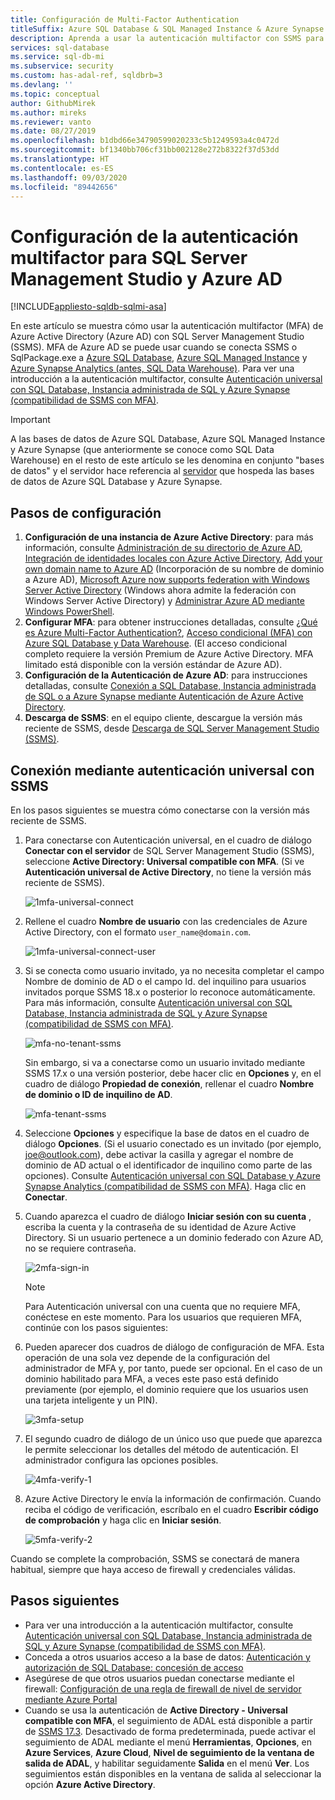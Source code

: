 ```yaml
---
title: Configuración de Multi-Factor Authentication
titleSuffix: Azure SQL Database & SQL Managed Instance & Azure Synapse Analytics
description: Aprenda a usar la autenticación multifactor con SSMS para Azure SQL Database, Azure SQL Managed Instance y Azure Synapse Analytics.
services: sql-database
ms.service: sql-db-mi
ms.subservice: security
ms.custom: has-adal-ref, sqldbrb=3
ms.devlang: ''
ms.topic: conceptual
author: GithubMirek
ms.author: mireks
ms.reviewer: vanto
ms.date: 08/27/2019
ms.openlocfilehash: b1dbd66e34790599020233c5b1249593a4c0472d
ms.sourcegitcommit: bf1340bb706cf31bb002128e272b8322f37d53dd
ms.translationtype: HT
ms.contentlocale: es-ES
ms.lasthandoff: 09/03/2020
ms.locfileid: "89442656"
---
```

# <a name="configure-multi-factor-authentication-for-sql-server-management-studio-and-azure-ad"></a>Configuración de la autenticación multifactor para SQL Server Management Studio y Azure AD
[!INCLUDE[appliesto-sqldb-sqlmi-asa](../includes/appliesto-sqldb-sqlmi-asa.md)]

En este artículo se muestra cómo usar la autenticación multifactor (MFA) de Azure Active Directory (Azure AD) con SQL Server Management Studio (SSMS). MFA de Azure AD se puede usar cuando se conecta SSMS o SqlPackage.exe a [Azure SQL Database](sql-database-paas-overview.md), [Azure SQL Managed Instance](../managed-instance/sql-managed-instance-paas-overview.md) y [Azure Synapse Analytics (antes, SQL Data Warehouse)](../../synapse-analytics/sql-data-warehouse/sql-data-warehouse-overview-what-is.md). Para ver una introducción a la autenticación multifactor, consulte [Autenticación universal con SQL Database, Instancia administrada de SQL y Azure Synapse (compatibilidad de SSMS con MFA)](../database/authentication-mfa-ssms-overview.md).

> [!IMPORTANT]
> A las bases de datos de Azure SQL Database, Azure SQL Managed Instance y Azure Synapse (que anteriormente se conoce como SQL Data Warehouse) en el resto de este artículo se les denomina en conjunto "bases de datos" y el servidor hace referencia al [servidor](logical-servers.md) que hospeda las bases de datos de Azure SQL Database y Azure Synapse.

## <a name="configuration-steps"></a>Pasos de configuración

1. **Configuración de una instancia de Azure Active Directory**: para más información, consulte [Administración de su directorio de Azure AD](https://msdn.microsoft.com/library/azure/hh967611.aspx), [Integración de identidades locales con Azure Active Directory](../../active-directory/hybrid/whatis-hybrid-identity.md), [Add your own domain name to Azure AD](https://azure.microsoft.com/blog/20../../windows-azure-now-supports-federation-with-windows-server-active-directory/) (Incorporación de su nombre de dominio a Azure AD), [Microsoft Azure now supports federation with Windows Server Active Directory](https://azure.microsoft.com/blog/20../../windows-azure-now-supports-federation-with-windows-server-active-directory/) (Windows ahora admite la federación con Windows Server Active Directory) y [Administrar Azure AD mediante Windows PowerShell](https://msdn.microsoft.com/library/azure/jj151815.aspx).
2. **Configurar MFA**: para obtener instrucciones detalladas, consulte [¿Qué es Azure Multi-Factor Authentication?](../../active-directory/authentication/multi-factor-authentication.md), [Acceso condicional (MFA) con Azure SQL Database y Data Warehouse](conditional-access-configure.md). (El acceso condicional completo requiere la versión Premium de Azure Active Directory. MFA limitado está disponible con la versión estándar de Azure AD).
3. **Configuración de la Autenticación de Azure AD**: para instrucciones detalladas, consulte [Conexión a SQL Database, Instancia administrada de SQL o a Azure Synapse mediante Autenticación de Azure Active Directory](authentication-aad-overview.md).
4. **Descarga de SSMS**: en el equipo cliente, descargue la versión más reciente de SSMS, desde [Descarga de SQL Server Management Studio (SSMS)](https://msdn.microsoft.com/library/mt238290.aspx).

## <a name="connecting-by-using-universal-authentication-with-ssms"></a>Conexión mediante autenticación universal con SSMS

En los pasos siguientes se muestra cómo conectarse con la versión más reciente de SSMS.

1. Para conectarse con Autenticación universal, en el cuadro de diálogo **Conectar con el servidor** de SQL Server Management Studio (SSMS), seleccione **Active Directory: Universal compatible con MFA**. (Si ve **Autenticación universal de Active Directory**, no tiene la versión más reciente de SSMS).

   ![1mfa-universal-connect](./media/authentication-mfa-ssms-configure/mfa-no-tenant-ssms.png)  
2. Rellene el cuadro **Nombre de usuario** con las credenciales de Azure Active Directory, con el formato `user_name@domain.com`.

   ![1mfa-universal-connect-user](./media/authentication-mfa-ssms-configure/1mfa-universal-connect-user.png)
3. Si se conecta como usuario invitado, ya no necesita completar el campo Nombre de dominio de AD o el campo Id. del inquilino para usuarios invitados porque SSMS 18.x o posterior lo reconoce automáticamente. Para más información, consulte [Autenticación universal con SQL Database, Instancia administrada de SQL y Azure Synapse (compatibilidad de SSMS con MFA)](../database/authentication-mfa-ssms-overview.md).

   ![mfa-no-tenant-ssms](./media/authentication-mfa-ssms-configure/mfa-no-tenant-ssms.png)

   Sin embargo, si va a conectarse como un usuario invitado mediante SSMS 17.x o una versión posterior, debe hacer clic en **Opciones** y, en el cuadro de diálogo **Propiedad de conexión**, rellenar el cuadro **Nombre de dominio o ID de inquilino de AD**.

   ![mfa-tenant-ssms](./media/authentication-mfa-ssms-configure/mfa-tenant-ssms.png)

4. Seleccione **Opciones** y especifique la base de datos en el cuadro de diálogo **Opciones**. (Si el usuario conectado es un invitado (por ejemplo, joe@outlook.com), debe activar la casilla y agregar el nombre de dominio de AD actual o el identificador de inquilino como parte de las opciones). Consulte [Autenticación universal con SQL Database y Azure Synapse Analytics (compatibilidad de SSMS con MFA)](../database/authentication-mfa-ssms-overview.md). Haga clic en **Conectar**.  
5. Cuando aparezca el cuadro de diálogo **Iniciar sesión con su cuenta** , escriba la cuenta y la contraseña de su identidad de Azure Active Directory. Si un usuario pertenece a un dominio federado con Azure AD, no se requiere contraseña.

   ![2mfa-sign-in](./media/authentication-mfa-ssms-configure/2mfa-sign-in.png)  

   > [!NOTE]
   > Para Autenticación universal con una cuenta que no requiere MFA, conéctese en este momento. Para los usuarios que requieren MFA, continúe con los pasos siguientes:
   >  

6. Pueden aparecer dos cuadros de diálogo de configuración de MFA. Esta operación de una sola vez depende de la configuración del administrador de MFA y, por tanto, puede ser opcional. En el caso de un dominio habilitado para MFA, a veces este paso está definido previamente (por ejemplo, el dominio requiere que los usuarios usen una tarjeta inteligente y un PIN).

   ![3mfa-setup](./media/authentication-mfa-ssms-configure/3mfa-setup.png)
  
7. El segundo cuadro de diálogo de un único uso que puede que aparezca le permite seleccionar los detalles del método de autenticación. El administrador configura las opciones posibles.

   ![4mfa-verify-1](./media/authentication-mfa-ssms-configure/4mfa-verify-1.png)  
8. Azure Active Directory le envía la información de confirmación. Cuando reciba el código de verificación, escríbalo en el cuadro **Escribir código de comprobación** y haga clic en **Iniciar sesión**.

   ![5mfa-verify-2](./media/authentication-mfa-ssms-configure/5mfa-verify-2.png)  

Cuando se complete la comprobación, SSMS se conectará de manera habitual, siempre que haya acceso de firewall y credenciales válidas.

## <a name="next-steps"></a>Pasos siguientes

- Para ver una introducción a la autenticación multifactor, consulte [Autenticación universal con SQL Database, Instancia administrada de SQL y Azure Synapse (compatibilidad de SSMS con MFA)](../database/authentication-mfa-ssms-overview.md).  
- Conceda a otros usuarios acceso a la base de datos: [Autenticación y autorización de SQL Database: concesión de acceso](logins-create-manage.md)  
- Asegúrese de que otros usuarios puedan conectarse mediante el firewall: [Configuración de una regla de firewall de nivel de servidor mediante Azure Portal](https://docs.microsoft.com/azure/azure-sql/database/firewall-configure)  
- Cuando se usa la autenticación de **Active Directory - Universal compatible con MFA**, el seguimiento de ADAL está disponible a partir de [SSMS 17.3](https://docs.microsoft.com/sql/ssms/download-sql-server-management-studio-ssms). Desactivado de forma predeterminada, puede activar el seguimiento de ADAL mediante el menú **Herramientas**, **Opciones**, en **Azure Services**, **Azure Cloud**, **Nivel de seguimiento de la ventana de salida de ADAL**, y habilitar seguidamente **Salida** en el menú **Ver**. Los seguimientos están disponibles en la ventana de salida al seleccionar la opción **Azure Active Directory**.

